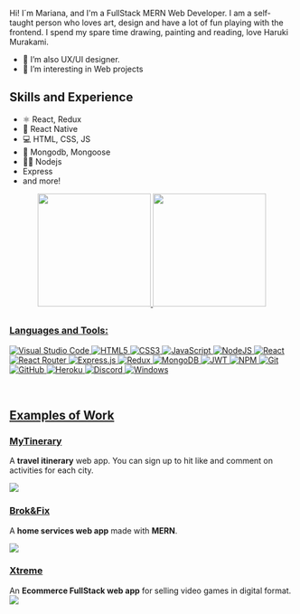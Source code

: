
Hi! I´m Mariana, and I'm a FullStack MERN Web Developer. I am a self-taught person who loves art, design and have a lot of fun playing with the frontend.
I spend my spare time drawing, painting and reading, love Haruki Murakami.

- 🌱 I’m also UX/UI designer.
- 👀 I’m interesting in Web projects

## Skills and Experience
* ⚛ React, Redux
* 📱 React Native
* 💻 HTML, CSS, JS
* 🦎 Mongodb, Mongoose
* 👨‍💻 Nodejs 
* Express
* and more!

<div align="center">
  <a href="https://github.com/MarTakaes">
  
  <img height="200em" src="https://github-readme-stats.vercel.app/api?username=martakaes&show_icons=true&theme=algolia"/>
    <img height="200em" src="https://github-readme-stats.vercel.app/api/top-langs/?username=martakaes&theme=algolia"/>
    
</div>

##

### Languages and Tools:

![Visual Studio Code](https://img.shields.io/badge/Visual%20Studio%20Code-0078d7.svg?style=for-the-badge&logo=visual-studio-code&logoColor=white)
![HTML5](https://img.shields.io/badge/html5-%23E34F26.svg?style=for-the-badge&logo=html5&logoColor=white)
![CSS3](https://img.shields.io/badge/css3-%231572B6.svg?style=for-the-badge&logo=css3&logoColor=white)
![JavaScript](https://img.shields.io/badge/javascript-%23323330.svg?style=for-the-badge&logo=javascript&logoColor=%23F7DF1E)
![NodeJS](https://img.shields.io/badge/node.js-6DA55F?style=for-the-badge&logo=node.js&logoColor=white)
![React](https://img.shields.io/badge/react-%2320232a.svg?style=for-the-badge&logo=react&logoColor=%2361DAFB)
![React Router](https://img.shields.io/badge/React_Router-CA4245?style=for-the-badge&logo=react-router&logoColor=white)
![Express.js](https://img.shields.io/badge/express.js-%23404d59.svg?style=for-the-badge&logo=express&logoColor=%2361DAFB)
![Redux](https://img.shields.io/badge/redux-%23593d88.svg?style=for-the-badge&logo=redux&logoColor=white)
![MongoDB](https://img.shields.io/badge/MongoDB-%234ea94b.svg?style=for-the-badge&logo=mongodb&logoColor=white)
![JWT](https://img.shields.io/badge/JWT-black?style=for-the-badge&logo=JSON%20web%20tokens)
![NPM](https://img.shields.io/badge/NPM-%23000000.svg?style=for-the-badge&logo=npm&logoColor=white)
![Git](https://img.shields.io/badge/git-%23F05033.svg?style=for-the-badge&logo=git&logoColor=white)
![GitHub](https://img.shields.io/badge/github-%23121011.svg?style=for-the-badge&logo=github&logoColor=white)
![Heroku](https://img.shields.io/badge/heroku-%23430098.svg?style=for-the-badge&logo=heroku&logoColor=white)
![Discord](https://img.shields.io/badge/Discord-7289DA?style=for-the-badge&logo=discord&logoColor=white)
![Windows](https://img.shields.io/badge/Windows-0078D6?style=for-the-badge&logo=windows&logoColor=white)




<br />

## Examples of Work
### <a href="https://mytinerary-takaes.netlify.app/">**MyTinerary** </a>
A **travel itinerary** web app. You can sign up to hit like and comment on activities for each city.

<a href="https://mytinerary-takaes.netlify.app/"><img src="https://i.ibb.co/2K1chYL/Captura-de-pantalla-364.png" ></a>

### <a href="https://brokandfix.herokuapp.com/">**Brok&Fix** </a>
A **home services web app**  made with **MERN**.

<a href="https://brokandfix.herokuapp.com/"><img src="https://i.ibb.co/YpMy3vf/Captura-de-pantalla-363.png" ></a>

### <a href="https://xtreme-games.herokuapp.com/">**Xtreme** </a>
An **Ecommerce FullStack web app** for selling video games in digital format.
<a href="https://xtreme-games.herokuapp.com/"><img src="https://i.ibb.co/7zH3J1H/Captura-de-pantalla-366.png" ></a>
